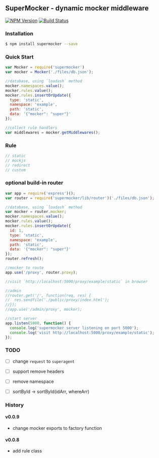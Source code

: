 ## SuperMocker - dynamic mocker middleware

[![NPM Version](https://img.shields.io/npm/v/supermocker.svg?style=flat)](https://www.npmjs.org/package/supermocker)
[![Build Status](https://img.shields.io/travis/atian25/supermocker.svg?style=flat)](https://travis-ci.org/atian25/supermocker)

### Installation

```bash
$ npm install supermocker --save
```

### Quick Start

```js
var Mocker = require('supermocker')
var mocker = Mocker('./files/db.json');

//database, using `loadash` method
mocker.namespaces.value();
mocker.rules.value();
mocker.rules.insertOrUpdate({
  type: 'static',
  namespace: 'example',
  path: 'static',
  data: '{"mocker": "super"}'
});

//collect rule handlers
var middlewares = mocker.getMiddlewares();

```

### Rule
```js
// static
// mockjs
// redirect
// custom
```


### optional build-in router

```js
var app = require('express')();
var router = require('supermocker/lib/router')('./files/db.json');

//database, using `loadash` method
var mocker = router.mocker;
mocker.namespaces.value();
mocker.rules.value();
mocker.rules.insertOrUpdate({
  id: 1,
  type: 'static',
  namespace: 'example',
  path: 'static',
  data: '{"mocker": "super"}'
});
router.refresh();

//mocker to route
app.use('/proxy', router.proxy);

//visit `http://localhost:5000/proxy/example/static` in browser

//admin
//router.get('/', function(req, res) {
//  res.sendfile('./public/proxy/index.html');
//});
//app.use('/admin/proxy', mocker);

//start server
app.listen(5000, function() {
  console.log('supermocker server listening on port 5000');
  console.log('visit http://localhost:5000/proxy/example/static');
});
```

### TODO
- [ ] change `request` to `superagent`
- [ ] support remove headers
- [ ] remove namespace
- [ ] sortById -> sortById(idArr, whereArr)


### History
#### v0.0.9
  - change mocker exports to factory function

#### v0.0.8
  - add rule class
